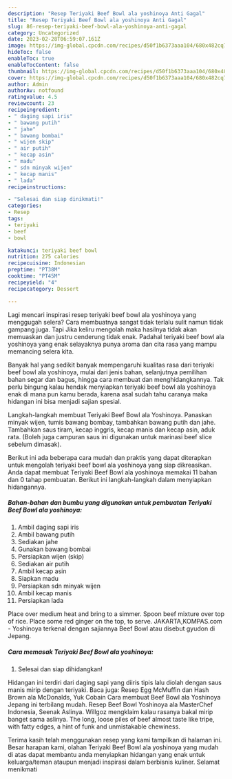 ```yaml
---
description: "Resep Teriyaki Beef Bowl ala yoshinoya Anti Gagal"
title: "Resep Teriyaki Beef Bowl ala yoshinoya Anti Gagal"
slug: 86-resep-teriyaki-beef-bowl-ala-yoshinoya-anti-gagal
category: Uncategorized
date: 2023-02-28T06:59:07.161Z
image: https://img-global.cpcdn.com/recipes/d50f1b6373aaa104/680x482cq70/teriyaki-beef-bowl-ala-yoshinoya-foto-resep-utama.jpg
hideToc: false
enableToc: true
enableTocContent: false
thumbnail: https://img-global.cpcdn.com/recipes/d50f1b6373aaa104/680x482cq70/teriyaki-beef-bowl-ala-yoshinoya-foto-resep-utama.jpg
cover: https://img-global.cpcdn.com/recipes/d50f1b6373aaa104/680x482cq70/teriyaki-beef-bowl-ala-yoshinoya-foto-resep-utama.jpg
author: Admin
authorAv: notfound
ratingvalue: 4.5
reviewcount: 23
recipeingredient:
- " daging sapi iris"
- " bawang putih"
- " jahe"
- " bawang bombai"
- " wijen skip"
- " air putih"
- " kecap asin"
- " madu"
- " sdn minyak wijen"
- " kecap manis"
- " lada"
recipeinstructions:

- "Selesai dan siap dinikmati!"
categories:
- Resep
tags:
- teriyaki
- beef
- bowl

katakunci: teriyaki beef bowl 
nutrition: 275 calories
recipecuisine: Indonesian
preptime: "PT38M"
cooktime: "PT45M"
recipeyield: "4"
recipecategory: Dessert

---
```



Lagi mencari inspirasi resep teriyaki beef bowl ala yoshinoya yang menggugah selera? Cara membuatnya sangat tidak terlalu sulit namun tidak gampang juga. Tapi Jika keliru mengolah maka hasilnya tidak akan memuaskan dan justru cenderung tidak enak. Padahal teriyaki beef bowl ala yoshinoya yang enak selayaknya punya aroma dan cita rasa yang mampu memancing selera kita.


Banyak hal yang sedikit banyak mempengaruhi kualitas rasa dari teriyaki beef bowl ala yoshinoya, mulai dari jenis bahan, selanjutnya pemilihan bahan segar dan bagus, hingga cara membuat dan menghidangkannya. Tak perlu bingung kalau hendak menyiapkan teriyaki beef bowl ala yoshinoya enak di mana pun kamu berada, karena asal sudah tahu caranya maka hidangan ini bisa menjadi sajian spesial.

Langkah-langkah membuat Teriyaki Beef Bowl ala Yoshinoya. Panaskan minyak wijen, tumis bawang bombay, tambahkan bawang putih dan jahe. Tambahkan saus tiram, kecap inggris, kecap manis dan kecap asin, aduk rata. (Boleh juga campuran saus ini digunakan untuk marinasi beef slice sebelum dimasak).


Berikut ini ada beberapa cara mudah dan praktis yang dapat diterapkan untuk mengolah teriyaki beef bowl ala yoshinoya yang siap dikreasikan. Anda dapat membuat Teriyaki Beef Bowl ala yoshinoya memakai 11 bahan dan 0 tahap pembuatan. Berikut ini langkah-langkah dalam menyiapkan hidangannya.

<!--inarticleads1-->

##### Bahan-bahan dan bumbu yang digunakan untuk pembuatan Teriyaki Beef Bowl ala yoshinoya:

1. Ambil  daging sapi iris
1. Ambil  bawang putih
1. Sediakan  jahe
1. Gunakan  bawang bombai
1. Persiapkan  wijen (skip)
1. Sediakan  air putih
1. Ambil  kecap asin
1. Siapkan  madu
1. Persiapkan  sdn minyak wijen
1. Ambil  kecap manis
1. Persiapkan  lada


Place over medium heat and bring to a simmer. Spoon beef mixture over top of rice. Place some red ginger on the top, to serve. JAKARTA,KOMPAS.com - Yoshinoya terkenal dengan sajiannya Beef Bowl atau disebut gyudon di Jepang. 

<!--inarticleads2-->

##### Cara memasak Teriyaki Beef Bowl ala yoshinoya:


1. Selesai dan siap dihidangkan!

Hidangan ini terdiri dari daging sapi yang diiris tipis lalu diolah dengan saus manis mirip dengan teriyaki. Baca juga: Resep Egg McMuffin dan Hash Brown ala McDonalds, Yuk Cobain Cara membuat Beef Bowl ala Yoshinoya Jepang ini terbilang mudah. Resep Beef Bowl Yoshinoya ala MasterChef Indonesia, Seenak Aslinya. Willgoz mengklaim kalau rasanya bakal mirip banget sama aslinya. The long, loose piles of beef almost taste like tripe, with fatty edges, a hint of funk and unmistakable chewiness. 

Terima kasih telah menggunakan resep yang kami tampilkan di halaman ini. Besar harapan kami, olahan Teriyaki Beef Bowl ala yoshinoya yang mudah di atas dapat membantu anda menyiapkan hidangan yang enak untuk keluarga/teman ataupun menjadi inspirasi dalam berbisnis kuliner. Selamat menikmati
